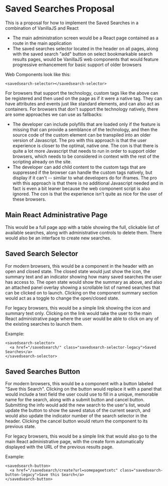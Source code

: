 # Saved Searches Proposal

This is a proposal for how to implement the Saved Searches in a combination of VanillaJS and React

* The main administration screen would be a React page contained as a route in the main application
* The saved searches selector located in the header on all pages, along with the saved search "add" button on select bookmarkable search results pages, would be VanillaJS web components that would feature progressive enhancement for basic support of older browsers

Web Components look like this:
```
<savedsearch-selector></savedsearch-selector>
```

For browsers that support the technology, custom tags like the above can be registered and then used on the page as if it were a native tag. They can have attributes and events just like standard elements, and can also act as containers. For browsers that don't support the technology natively, there are some approaches we can use as fallbacks:

* The developer can include polyfills that are loaded only if the feature is missing that can provide a semblance of the technology, and then the source code of the custom element can be transpiled into an older version of Javascript. The pro with this approach is that the user experience is closer to the optimal, native one. The con is that there is quite a lot more Javascript that needs to run in order to support older browsers, which needs to be considered in context with the rest of the scripting already on the site.
* The developer can add child content to the custom tags that are suppressed if the browser can handle the custom tags natively, but display if it can't -- similar to what developers do for iframes. The pro with this approach is that there is no additional Javascript needed and in fact is even a bit leaner because the web component script is also ignored. The con is that the experience isn't quite as nice for the user of these browsers.

## Main React Administrative Page
This would be a full page app with a table showing the full, clickable list of available searches, along with administrative controls to delete them. There would also be an interface to create new searches.

## Saved Search Selector
For modern browsers, this would be a component in the header with an open and closed state. The closed state would just show the icon, the summary text and an indicator showing how many saved searches the user has access to. The open state would show the summary as above, and also an attached panel overlay showing a scrollable list of named searches that can be clicked on to launch. Clicking on the component summary section would act as a toggle to change the open/closed state.

For legacy browsers, this would be a simple link showing the icon and summary text only. Clicking on the link would take the user to the main React administrative page where the user would be able to click on any of the existing searches to launch them.

Example:
```
<savedsearch-selector>
  <a href="/savedsearch/" class="savedsearch-selector-legacy">Saved Searches</a>
</savedsearch-selector>
```

## Saved Searches Button
For modern browsers, this would be a component with a button labeled "Save this Search". Clicking on the button would replace it with a panel that would include a text field the user could use to fill in a unique, memorable name for the search, along with a submit button and cancel button. Submitting the info would add the new search to the user's list, would update the button to show the saved status of the current search, and would also update the indicator number of the search selector in the header. Clicking the cancel button would return the component to its previous state.

For legacy browsers, this would be a simple link that would also go to the main React administrative page, with the create form automatically displayed with the URL of the previous results page.

Example:
```
<savedsearch-button>
  <a href="/savedsearch/create?url=somepageetcetc" class="savedsearch-button-legacy">Save this Search</a>
</savedsearch-button>
```
